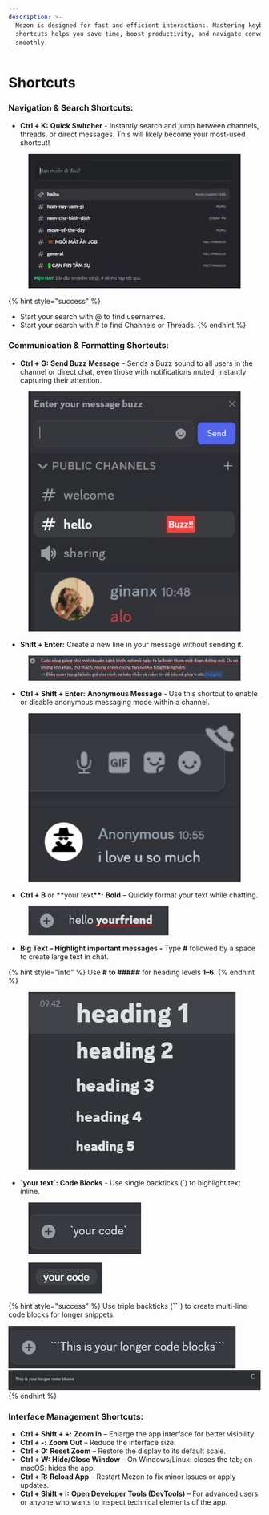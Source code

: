 ```yaml
---
description: >-
  Mezon is designed for fast and efficient interactions. Mastering keyboard
  shortcuts helps you save time, boost productivity, and navigate conversations
  smoothly.
---
```


# Shortcuts

### **Navigation & Search Shortcuts:**

* **Ctrl + K:** **Quick Switcher** - Instantly search and jump between channels, threads, or direct messages. This will likely become your most-used shortcut!

<figure><img src="../.gitbook/assets/image (92).png" alt=""><figcaption></figcaption></figure>

{% hint style="success" %}
* Start your search with @ to find usernames.
* Start your search with # to find Channels or Threads.
{% endhint %}

### **Communication & Formatting Shortcuts:**

* **Ctrl + G:** **Send Buzz Message** – Sends a Buzz sound to all users in the channel or direct chat, even those with notifications muted, instantly capturing their attention.

<figure><img src="../.gitbook/assets/image (94).png" alt=""><figcaption></figcaption></figure>

* **Shift + Enter:** Create a new line in your message without sending it.

<figure><img src="../.gitbook/assets/image (95).png" alt=""><figcaption></figcaption></figure>

* **Ctrl + Shift + Enter:** **Anonymous Message** - Use this shortcut to enable or disable anonymous messaging mode within a channel.

<figure><img src="../.gitbook/assets/image (96).png" alt=""><figcaption></figcaption></figure>

* **Ctrl + B** or **\*\***&#x79;our tex&#x74;**\*\*:** **Bold** – Quickly format your text while chatting.

<figure><img src="../.gitbook/assets/image (93).png" alt=""><figcaption></figcaption></figure>

* **Big Text – Highlight important messages -** Type **#** followed by a space to create large text in chat.

{% hint style="info" %}
Use **# to #####** for heading levels **1–6.**
{% endhint %}

<figure><img src="../.gitbook/assets/image (97).png" alt=""><figcaption></figcaption></figure>

* **\`your text\`: Code Blocks** - Use single backticks (\`) to highlight text inline.

<figure><img src="../.gitbook/assets/image (98).png" alt=""><figcaption></figcaption></figure>

<figure><img src="../.gitbook/assets/image (99).png" alt=""><figcaption></figcaption></figure>

{% hint style="success" %}
Use triple backticks (**\`\`\`**) to create multi-line code blocks for longer snippets.

![](<../.gitbook/assets/image (100).png>) ![](<../.gitbook/assets/image (101).png>)
{% endhint %}

### **Interface Management Shortcuts:**

* **Ctrl + Shift + +:** **Zoom In** – Enlarge the app interface for better visibility.
* **Ctrl + -:** **Zoom Out** – Reduce the interface size.
* **Ctrl + 0:** **Reset Zoom** – Restore the display to its default scale.
* **Ctrl + W:** **Hide/Close Window** – On Windows/Linux: closes the tab; on macOS: hides the app.
* **Ctrl + R:** **Reload App** – Restart Mezon to fix minor issues or apply updates.
* **Ctrl + Shift + I:** **Open Developer Tools (DevTools)** – For advanced users or anyone who wants to inspect technical elements of the app.
